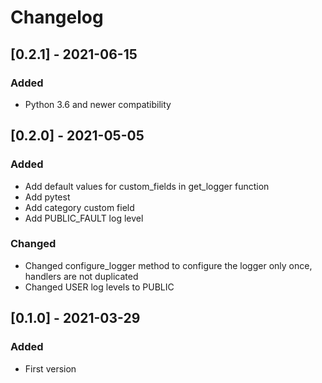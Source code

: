 # Changelog

## [0.2.1] - 2021-06-15
### Added
- Python 3.6 and newer compatibility

## [0.2.0] - 2021-05-05
### Added
- Add default values for custom_fields in get_logger function
- Add pytest
- Add category custom field
- Add PUBLIC_FAULT log level

### Changed
- Changed configure_logger method to configure the logger only once, handlers are not duplicated
- Changed USER log levels to PUBLIC

## [0.1.0] - 2021-03-29
### Added
- First version
